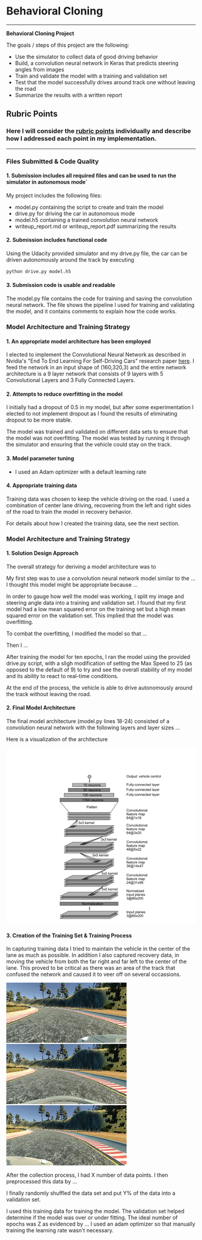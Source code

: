 # **Behavioral Cloning** 

---

**Behavioral Cloning Project**

The goals / steps of this project are the following:
* Use the simulator to collect data of good driving behavior
* Build, a convolution neural network in Keras that predicts steering angles from images
* Train and validate the model with a training and validation set
* Test that the model successfully drives around track one without leaving the road
* Summarize the results with a written report


[//]: # (Image References)


[image1]: images/network_architecture.png "Network Architecture"
[image2]: images/left.jpg "Left Camera"
[image3]: images/center.jpg "Center Camera"
[image4]: images/right.jpg "Right Camera"
## Rubric Points
### Here I will consider the [rubric points](https://review.udacity.com/#!/rubrics/432/view) individually and describe how I addressed each point in my implementation.  

---
### Files Submitted & Code Quality

#### 1. Submission includes all required files and can be used to run the simulator in autonomous mode`

My project includes the following files:
* model.py containing the script to create and train the model
* drive.py for driving the car in autonomous mode
* model.h5 containing a trained convolution neural network 
* writeup_report.md or writeup_report.pdf summarizing the results

#### 2. Submission includes functional code
Using the Udacity provided simulator and my drive.py file, the car can be driven autonomously around the track by executing 
```sh
python drive.py model.h5
```


#### 3. Submission code is usable and readable

The model.py file contains the code for training and saving the convolution neural network. The file shows the pipeline I used for training and validating the model, and it contains comments to explain how the code works.

### Model Architecture and Training Strategy

#### 1. An appropriate model architecture has been employed

I elected to implement the Convolutional Neural Network as described in Nvidia's "End To End Learning For Self-Driving Cars" research paper [here](https://arxiv.org/pdf/1604.07316.pdf). I feed the network in an input shape of (160,320,3) and the entire network architecture is a 9 layer network that consists of 9 layers with 5 Convolutional Layers and 3 Fully Connected Layers.

#### 2. Attempts to reduce overfitting in the model

I initially had a dropout of 0.5 in my model, but after some experimentation I elected to not implement dropout as I found the results of eliminating dropout to be more stable.

The model was trained and validated on different data sets to ensure that the model was not overfitting. The model was tested by running it through the simulator and ensuring that the vehicle could stay on the track.

#### 3. Model parameter tuning


* I used an Adam optimizer with a default learning rate

#### 4. Appropriate training data

Training data was chosen to keep the vehicle driving on the road. I used a combination of center lane driving, recovering from the left and right sides of the road to train the model in recovery behavior.

For details about how I created the training data, see the next section. 

### Model Architecture and Training Strategy

#### 1. Solution Design Approach

The overall strategy for deriving a model architecture was to 

My first step was to use a convolution neural network model similar to the ... I thought this model might be appropriate because ...

In order to gauge how well the model was working, I split my image and steering angle data into a training and validation set. I found that my first model had a low mean squared error on the training set but a high mean squared error on the validation set. This implied that the model was overfitting. 

To combat the overfitting, I modified the model so that ...

Then I ... 

After training the model for ten epochs, I ran the model using the provided drive.py script, with a sligh modification of setting the Max Speed to 25 (as opposed to the default of 9) to try and see the overall stability of my model and its ability to react to real-time conditions.

At the end of the process, the vehicle is able to drive autonomously around the track without leaving the road.

#### 2. Final Model Architecture

The final model architecture (model.py lines 18-24) consisted of a convolution neural network with the following layers and layer sizes ...

Here is a visualization of the architecture 

![alt text][image1]

#### 3. Creation of the Training Set & Training Process

In capturing training data I tried to maintain the vehicle in the center of the lane as much as possible. In addition I also captured recovery data, in moving the vehicle from both the far right and far left to the center of the lane. This proved to be critical as there was an area of the track that confused the network and caused it to veer off on several occassions. 

![alt text][image2] ![alt text][image3]![alt text][image4]

After the collection process, I had X number of data points. I then preprocessed this data by ...


I finally randomly shuffled the data set and put Y% of the data into a validation set. 

I used this training data for training the model. The validation set helped determine if the model was over or under fitting. The ideal number of epochs was Z as evidenced by ... I used an adam optimizer so that manually training the learning rate wasn't necessary.

